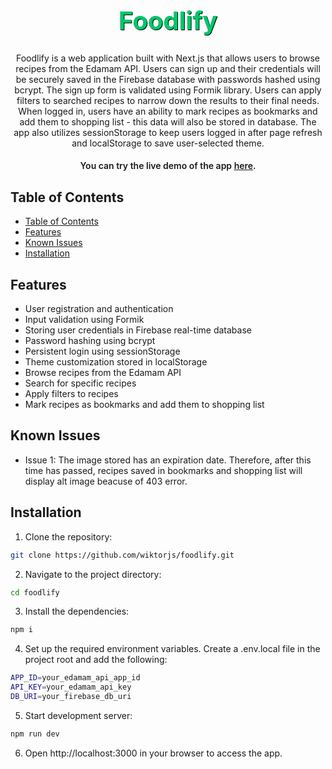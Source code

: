 <!-- Project Title -->
<h1 align="center" style="font-size: 40px; font-weight: 700; color: #00c86b; text-shadow: 1px 1px 0 #000;">Foodlify</h1>

<!-- Project Description -->
<p align="center">
  Foodlify is a web application built with Next.js that allows users to browse recipes from the Edamam API. Users can sign up and their credentials will be securely saved in the Firebase database with passwords hashed using bcrypt. The sign up form is validated using Formik library. Users can apply filters to searched recipes to narrow down the results to their final needs. When logged in, users have an ability to mark recipes as bookmarks and add them to shopping list - this data will also be stored in database. The app also utilizes sessionStorage to keep users logged in after page refresh and localStorage to save user-selected theme.   
</p>

<h4 align='center' style='font-weight: 600;'>You can try the live demo of the app <a href='https://foodlify.vercel.app'>here</a>.</h4>

<!-- Table of Contents -->

## Table of Contents

- [Table of Contents](#table-of-contents)
- [Features](#features)
- [Known Issues](#known-issues)
- [Installation](#installation)

<!-- Features -->

## Features

- User registration and authentication
- Input validation using Formik
- Storing user credentials in Firebase real-time database
- Password hashing using bcrypt
- Persistent login using sessionStorage
- Theme customization stored in localStorage
- Browse recipes from the Edamam API
- Search for specific recipes
- Apply filters to recipes
- Mark recipes as bookmarks and add them to shopping list 

<!-- Known Issues -->
## Known Issues

- Issue 1: The image stored has an expiration date. Therefore, after this time has passed, recipes saved in bookmarks and shopping list will display alt image beacuse of 403 error.

<!-- Installation -->

## Installation

1. Clone the repository:

```bash
git clone https://github.com/wiktorjs/foodlify.git
```

2. Navigate to the project directory:

```bash
cd foodlify
```

3. Install the dependencies:

```bash
npm i
```

4. Set up the required environment variables. Create a .env.local file in the project root and add the following:

```bash
APP_ID=your_edamam_api_app_id
API_KEY=your_edamam_api_key
DB_URI=your_firebase_db_uri
```

5. Start development server:

```bash
npm run dev
```

6. Open http://localhost:3000 in your browser to access the app.
